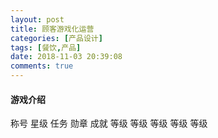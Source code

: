 ```yaml
---
layout: post
title: 顾客游戏化运营
categories: [产品设计]
tags: [餐饮,产品]
date: 2018-11-03 20:39:08
comments: true
---
```


#### 游戏介绍


称号
星级
任务
勋章
成就
等级
等级
等级
等级
等级



